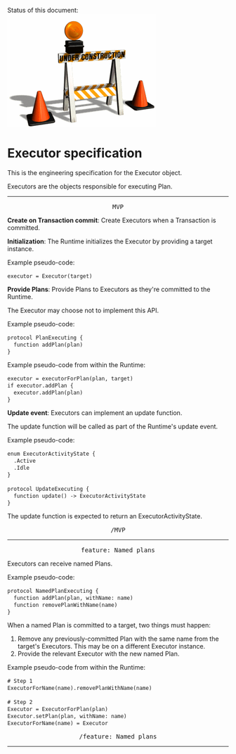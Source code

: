 Status of this document:
![](../../_assets/under-construction-flashing-barracade-animation.gif)

# Executor specification

This is the engineering specification for the Executor object.

Executors are the objects responsible for executing Plan.

---

<p style="text-align:center"><tt>MVP</tt></p>

**Create on Transaction commit**: Create Executors when a Transaction is committed.

**Initialization**: The Runtime initializes the Executor by providing a target instance.

Example pseudo-code:

    executor = Executor(target)

**Provide Plans**: Provide Plans to Executors as they're committed to the Runtime.

The Executor may choose not to implement this API.

Example pseudo-code:

    protocol PlanExecuting {
      function addPlan(plan)
    }

Example pseudo-code from within the Runtime:

    executor = executorForPlan(plan, target)
    if executor.addPlan {
      executor.addPlan(plan)
    }

**Update event**: Executors can implement an update function.

The update function will be called as part of the Runtime's update event.

Example pseudo-code:

    enum ExecutorActivityState {
      .Active
      .Idle
    }
    
    protocol UpdateExecuting {
      function update() -> ExecutorActivityState
    }

The update function is expected to return an ExecutorActivityState.

<p style="text-align:center"><tt>/MVP</tt></p>

---

<p style="text-align:center"><tt>feature: Named plans</tt></p>

Executors can receive named Plans.

Example pseudo-code:

    protocol NamedPlanExecuting {
      function addPlan(plan, withName: name)
      function removePlanWithName(name)
    }

When a named Plan is committed to a target, two things must happen:

1. Remove any previously-committed Plan with the same name from the target's Executors. This may be on a different Executor instance.
2. Provide the relevant Executor with the new named Plan.

Example pseudo-code from within the Runtime:

    # Step 1
    ExecutorForName(name).removePlanWithName(name)
    
    # Step 2
    Executor = ExecutorForPlan(plan)
    Executor.setPlan(plan, withName: name)
    ExecutorForName(name) = Executor

<p style="text-align:center"><tt>/feature: Named plans</tt></p>

---
